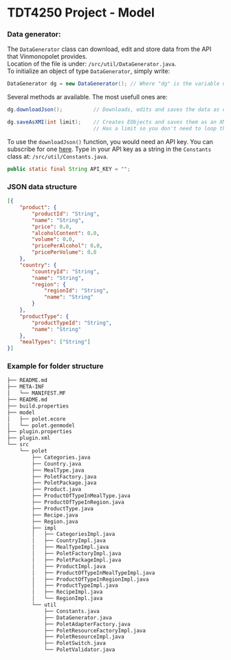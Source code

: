 # TDT4250 Project - Model

### Data generator:
The `DataGenerator` class can download, edit and store data from the API that Vinmonopolet provides.  
Location of the file is under:
`/src/util/DataGenerator.java`.  
To initialize an object of type `DataGenerator`, simply write:
```java
DataGenerator dg = new DataGenerator(); // Where "dg" is the variable name
```
Several methods ar available. The most usefull ones are:
```java
dg.downloadJson();          // Downloads, edits and saves the data as data.json in ~/model.

dg.saveAsXMI(int limit);    // Creates EObjects and saves them as an XMI file with the structure from the Ecore model.
                            // Has a limit so you don't need to loop through the entire data set.
```
To use the `downloadJson()` function, you would need an API key. You can subscribe for one [here](https://api.vinmonopolet.no/).
Type in your API key as a string in the `Constants` class at:
`/src/util/Constants.java`.  
```java
public static final String API_KEY = "";
```

### JSON data structure

```json
[{
    "product": {
        "productId": "String",
        "name": "String",
        "price": 0.0,
        "alcoholContent": 0.0,
        "volume": 0.0,
        "pricePerAlcohol": 0.0,
        "pricePerVolume": 0.0
    },
    "country": {
        "countryId": "String",
        "name": "String",
        "region": {
            "regionId": "String",
            "name": "String"
        }
    },
    "productType": {
        "productTypeId": "String",
        "name": "String"
    },
    "mealTypes": ["String"]
}]
```

### Example for folder structure

```bash
├── README.md
├── META-INF
│   └── MANIFEST.MF
├── README.md
├── build.properties
├── model
│   ├── polet.ecore
│   └── polet.genmodel
├── plugin.properties
├── plugin.xml
└── src
    └── polet
        ├── Categories.java
        ├── Country.java
        ├── MealType.java
        ├── PoletFactory.java
        ├── PoletPackage.java
        ├── Product.java
        ├── ProductOfTypeInMealType.java
        ├── ProductOfTypeInRegion.java
        ├── ProductType.java
        ├── Recipe.java
        ├── Region.java
        ├── impl
        │   ├── CategoriesImpl.java
        │   ├── CountryImpl.java
        │   ├── MealTypeImpl.java
        │   ├── PoletFactoryImpl.java
        │   ├── PoletPackageImpl.java
        │   ├── ProductImpl.java
        │   ├── ProductOfTypeInMealTypeImpl.java
        │   ├── ProductOfTypeInRegionImpl.java
        │   ├── ProductTypeImpl.java
        │   ├── RecipeImpl.java
        │   └── RegionImpl.java
        └── util
            ├── Constants.java
            ├── DataGenerator.java
            ├── PoletAdapterFactory.java
            ├── PoletResourceFactoryImpl.java
            ├── PoletResourceImpl.java
            ├── PoletSwitch.java
            └── PoletValidator.java
```

